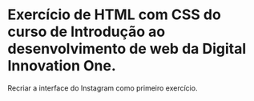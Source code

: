 # Exercício de HTML com CSS do curso de Introdução ao desenvolvimento de web da Digital Innovation One.
Recriar a interface do Instagram como primeiro exercício.
